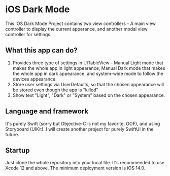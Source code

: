 # iOS Dark Mode

This iOS Dark Mode Project contains two view controllers - A main view controller to display the current apperance, and another modal view controller for settings.

## What this app can do?
1. Provides three type of settings in UITableView - Manual Light mode that makes the whole app in light appearance, Manual Dark mode that makes the whole app in dark appearance, and system-wide mode to follow the devices appearance.
2. Store user settings via UserDefaults, so that the chosen appearance will be stored even though the app is "killed"
3. Show text "Light", "Dark" or "System" based on the chosen appearance.

## Language and framework
It's purely Swift (sorry but Objective-C is not my favorite, OOF), and using Storyboard (UIKit). I will create another project for purely SwiftUI in the future.

## Startup
Just clone the whole repository into your local file. It's recommended to use Xcode 12 and above. The minimum deployment version is iOS 14.0.
